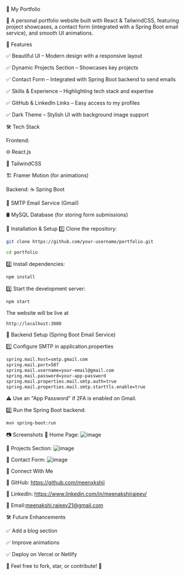 🌟 My Portfolio

🚀 A personal portfolio website built with React & TailwindCSS, featuring project showcases, a contact form (integrated with a Spring Boot email service), and smooth UI animations.


📌 Features

✅ Beautiful UI – Modern design with a responsive layout

✅ Dynamic Projects Section – Showcases key projects

✅ Contact Form – Integrated with Spring Boot backend to send emails

✅ Skills & Experience – Highlighting tech stack and expertise

✅ GitHub & LinkedIn Links – Easy access to my profiles

✅ Dark Theme – Stylish UI with background image support

🛠 Tech Stack

Frontend:

🌐 React.js

🎨 TailwindCSS

🏗️ Framer Motion (for animations)

Backend:
☕ Spring Boot

📩 SMTP Email Service (Gmail)

🛢️ MySQL Database (for storing form submissions)

🚀 Installation & Setup
1️⃣ Clone the repository:
```sh
git clone https://github.com/your-username/portfolio.git
```
```sh
cd portfolio
```
2️⃣ Install dependencies:
```sh
npm install
```
3️⃣ Start the development server:
```sh
npm start
```
The website will be live at 
```sh
http://localhost:3000
```

📩 Backend Setup (Spring Boot Email Service)

1️⃣ Configure SMTP in application.properties
```sh
spring.mail.host=smtp.gmail.com
spring.mail.port=587
spring.mail.username=your-email@gmail.com
spring.mail.password=your-app-password
spring.mail.properties.mail.smtp.auth=true
spring.mail.properties.mail.smtp.starttls.enable=true
```
⚠️ Use an "App Password" if 2FA is enabled on Gmail.

2️⃣ Run the Spring Boot backend:
```sh
mvn spring-boot:run
```

📷 Screenshots
🌟 Home Page:
![image](https://github.com/user-attachments/assets/9ab0f6cb-15df-4ca7-97da-75edff5a72e7)

🌟 Projects Section:
![image](https://github.com/user-attachments/assets/8c53ca6c-2dbf-4e9e-9f4c-1d071f27792a)

🌟 Contact Form:
![image](https://github.com/user-attachments/assets/7b4cbdf0-ff54-40c1-960a-b260ee25bf82)

💼 Connect With Me

📌 GitHub: https://github.com/meenxkshii

📌 LinkedIn: https://www.linkedin.com/in/meenakshirajeev/

📌 Email:meenakshi.rajeev21@gmail.com

🛠 Future Enhancements

✅ Add a blog section

✅ Improve animations

✅ Deploy on Vercel or Netlify

🌟 Feel free to fork, star, or contribute! 🚀

